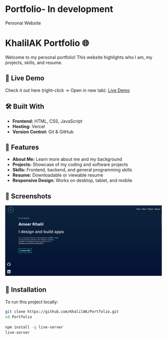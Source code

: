 # Portfolio- In development
Personal Website
# KhalilAK Portfolio 🌐

Welcome to my personal portfolio! This website highlights who I am, my projects, skills, and resume.

## 🚀 Live Demo
Check it out here (right-click → Open in new tab): [Live Demo](https://portfolio-khalilaks-projects.vercel.app/)

## 🛠️ Built With
- **Frontend:** HTML, CSS, JavaScript
- **Hosting:** Vercel
- **Version Control:** Git & GitHub

## 📂 Features
- **About Me:** Learn more about me and my background
- **Projects:** Showcase of my coding and software projects
- **Skills:** Frontend, backend, and general programming skills
- **Resume:** Downloadable or viewable resume
- **Responsive Design:** Works on desktop, tablet, and mobile

## 📸 Screenshots
![Home Page](screenshots/homepage.png)

## 📌 Installation
To run this project locally:

```bash
git clone https://github.com/KhalilAK/Portfolio.git
cd Portfolio

npm install -g live-server
live-server

